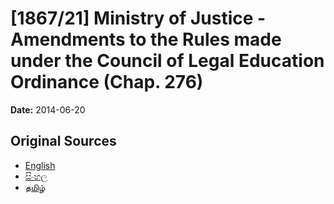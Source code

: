 # [1867/21] Ministry of Justice - Amendments to the Rules made under the Council of Legal Education Ordinance (Chap. 276)

**Date:** 2014-06-20

## Original Sources

- [English](https://documents.gov.lk/view/extra-gazettes/2014/6/1867-21_E.pdf)
- [සිංහල](https://documents.gov.lk/view/extra-gazettes/2014/6/1867-21_S.pdf)
- [தமிழ்](https://documents.gov.lk/view/extra-gazettes/2014/6/1867-21_T.pdf)
